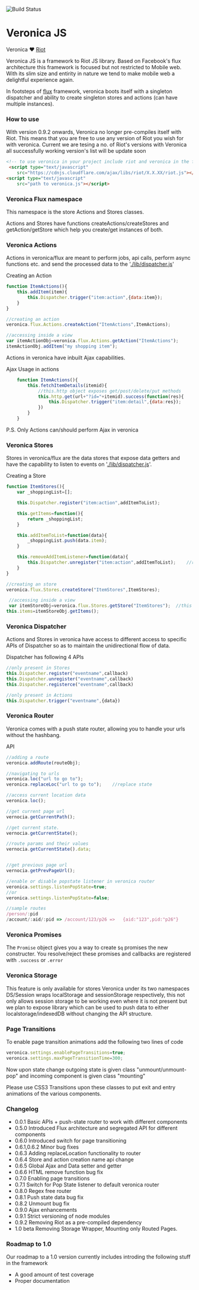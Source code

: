
![Build Status](https://api.travis-ci.org/prateekbh/veronica.svg?branch=master&style=flat-square)

# Veronica JS
Veronica ❤ [Riot](http://riotjs.com/)

Veronica JS is a framework to Riot JS library.
Based on Facebook's flux architecture this framework is focused but not restricted to Mobile web. With its slim size and entirity in nature we tend to make mobile web a delightful experience again.

In footsteps of [flux](https://facebook.github.io/flux/docs/overview.html) framework, veronica boots itself with a singleton dispatcher and ability to create singleton stores and actions (can have multiple instances).

### How to use
With version 0.9.2 onwards, Veronica no longer pre-compiles itself with Riot. This means that you are free to use any version of Riot you wish for with veronica.
Current we are tesing a no. of Riot's versions with Veronica all successfully working version's list will be update soon

```html
<!-- to use veronica in your project include riot and veronica in the following order -->
 <script type="text/javascript" 
    src="https://cdnjs.cloudflare.com/ajax/libs/riot/X.X.XX/riot.js"></script>
<script type="text/javascript" 
    src="path to veronica.js"></script>

```

### Veronica Flux namespace
This namespace is the store Actions and Stores classes.

Actions and Stores have functions createActions/createStores and getAction/getStore which help you create/get instances of both.

### Veronica Actions
Actions in veronica/flux are meant to perform jobs, api calls, perform async functions etc. and send the processed data to the '[./lib/dispatcher.js](Dispatcher)'

Creating an Action
```js
function ItemActions(){
    this.addItem(item){
        this.Dispatcher.trigger("item:action",{data:item});
    }
}

//creating an action
veronica.flux.Actions.createAction("ItemActions",ItemActions); 

//accessing inside a view
var itemActionObj=veronica.flux.Actions.getAction("ItemActions");
itemActionObj.addItem("my shopping item");
```

Actions in veronica have inbuilt Ajax capabilities.

Ajax Usage in actions
```js
    function ItemActions(){
        this.fetchItemDetails(itemid){
            //this.http object exposes get/post/delete/put methods
            this.http.get(url+"?id="+itemid).success(function(res){
                this.Dispatcher.trigger("item:detail",{data:res});
            })
        }
    }
```

P.S. Only Actions can/should perform Ajax in veronica

### Veronica Stores
Stores in veronica/flux are the data stores that expose data getters and have the capability to listen to events on '[./lib/dispatcher.js](Dispatcher)'.

Creating a Store
```js
function ItemStores(){
	var _shoppingList=[];

	this.Dispatcher.register("item:action",addItemToList);

	this.getItems=function(){
		return _shoppingList;
	}

	this.addItemToList=function(data){
		_shoppingList.push(data.item);
	}

	this.removeAddItemListener=function(data){
		this.Dispatcher.unregister("item:action",addItemToList);    //removing a listener
	}
}

//creating an store
veronica.flux.Stores.createStore("ItemStores",ItemStores);  

 //accessing inside a view
 var itemStoreObj=veronica.flux.Stores.getStore("ItemStores");  //this will be a sigle
this.items=itemStoreObj.getItems();
```

### Veronica Dispatcher
Actions and Stores in veronica have access to different access to specific APIs of Dispatcher so as to maintain the unidirectional flow of data.

Dispatcher has following 4 APIs
```js
//only present in Stores
this.Dispatcher.register("eventname",callback)
this.Dispatcher.unregister("eventname",callback)
this.Dispatcher.registerce("eventname",callback)

//only present in Actions
this.Dispatcher.trigger("eventname",{data})
```

### Veronica Router
Veronica comes with a push state router, allowing you to handle your urls without the hashbang.

API

```js
//adding a route
veronica.addRoute(routeObj);

//navigating to urls
veronica.loc("url to go to");
veronica.replaceLoc("url to go to");    //replace state

//access current location data
veronica.loc();

//get current page url
vernocia.getCurrentPath();

//get current state.
vernocia.getCurrentState();

//route params and their values
vernocia.getCurrentState().data;


//get previous page url
vernocia.getPrevPageUrl();

//enable or disable popstate listener in veronica router
veronica.settings.listenPopState=true;
//or
veronica.settings.listenPopState=false;

//sample routes
/person/:pid
/account/:aid/:pid => /account/123/p26 =>   {aid:"123",pid:"p26"}
```
### Veronica Promises
The `Promise` object gives you a way to create `$q` promises the new constructer.
You resolve/reject these promises and callbacks are registered with `.success` or `.error`

### Veronica Storage
This feature is only available for stores
Veronica under its two namespaces DS/Session wraps localStorage and sessionStorage respectively, this not only allows session storage to be working even where it is not present but we plan to expose library which can be used to push data to either localstorage/indexedDB without changing the API structure.

### Page Transitions
To enable page transition animations add the following two lines of code
```js
veronica.settings.enablePageTransitions=true;
veronica.settings.maxPageTransitionTime=300;
```

Now upon state change outgoing state is given class "unmount/unmount-pop" and incoming component is given class "mounting"

Please use CSS3 Transitions upon these classes to put exit and entry animations of the various components.

### Changelog
- 0.0.1         Basic APIs + push-state router to work with different components
- 0.5.0         Introduced Flux architecture and segregated API for different components
- 0.6.0         Introduced switch for page transitioning 
- 0.6.1,0.6.2   Minor bug fixes
- 0.6.3         Adding replaceLocation functionality to router
- 0.6.4         Store and action creation name api change
- 0.6.5         Global Ajax and Data setter and getter
- 0.6.6         HTML remove function bug fix
- 0.7.0         Enabling page transitions
- 0.7.1         Switch for Pop State listener to default veronica router
- 0.8.0         Regex free router
- 0.8.1         Push state data bug fix
- 0.8.2         Unmount bug fix
- 0.9.0         Ajax enhancements
- 0.9.1         Strict versioning of node modules
- 0.9.2         Removing Riot as a pre-compiled dependency
- 1.0 beta    Removing Storage Wrapper, Mounting only Routed Pages.



### Roadmap to 1.0
Our roadmap to a 1.0 version currently includes introding the following stuff in the framework
- A good amount of test coverage
- Proper documentation
